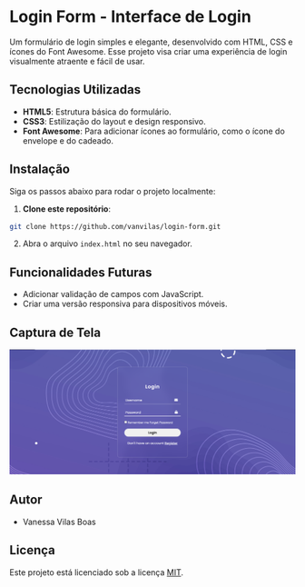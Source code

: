 # Login Form - Interface de Login

Um formulário de login simples e elegante, desenvolvido com HTML, CSS e ícones do Font Awesome. Esse projeto visa criar uma experiência de login visualmente atraente e fácil de usar.

## Tecnologias Utilizadas
- **HTML5**: Estrutura básica do formulário.
- **CSS3**: Estilização do layout e design responsivo.
- **Font Awesome**: Para adicionar ícones ao formulário, como o ícone do envelope e do cadeado.

## Instalação
Siga os passos abaixo para rodar o projeto localmente:

1. **Clone este repositório**:
 ```bash
git clone https://github.com/vanvilas/login-form.git
```
2. Abra o arquivo `index.html` no seu navegador.

## Funcionalidades Futuras
- Adicionar validação de campos com JavaScript.
- Criar uma versão responsiva para dispositivos móveis.

## Captura de Tela

![screenshot](screenshot.png)

## Autor
- Vanessa Vilas Boas

## Licença
Este projeto está licenciado sob a licença [MIT](LICENSE).
